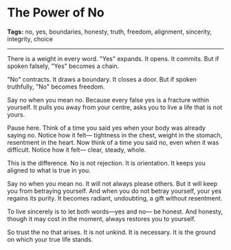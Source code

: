 # The Power of No

**Tags:** no, yes, boundaries, honesty, truth, freedom, alignment, sincerity, integrity, choice

---

There is a weight in every word.
"Yes" expands.
It opens.
It commits.
But if spoken falsely,
"Yes" becomes a chain.

"No" contracts.
It draws a boundary.
It closes a door.
But if spoken truthfully,
"No" becomes freedom.

Say no when you mean no.
Because every false yes
is a fracture within yourself.
It pulls you away from your centre,
asks you to live a life
that is not yours.

Pause here.
Think of a time you said yes
when your body was already saying no.
Notice how it felt—
tightness in the chest,
weight in the stomach,
resentment in the heart.
Now think of a time you said no,
even when it was difficult.
Notice how it felt—
clear, steady, whole.

This is the difference.
No is not rejection.
It is orientation.
It keeps you aligned
to what is true in you.

Say no when you mean no.
It will not always please others.
But it will keep you from betraying yourself.
And when you do not betray yourself,
your yes regains its purity.
It becomes radiant,
undoubting,
a gift without resentment.

To live sincerely
is to let both words—yes and no—
be honest.
And honesty,
though it may cost in the moment,
always restores you to yourself.

So trust the no that arises.
It is not unkind.
It is necessary.
It is the ground on which your true life stands.


